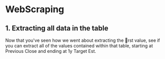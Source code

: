 # WebScraping

## 1. Extracting all data in the table

Now that you've seen how we went about extracting the rst value, see if you can extract all
of the values contained within that table, starting at Previous Close and ending at 1y Target
Est.
